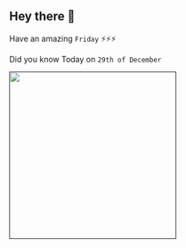 ## Hey there 👋
Have an amazing `Friday` ⚡⚡⚡

Did you know Today on `29th of December`
 
 [<img src="" width="300" />]() 
 ```

```
